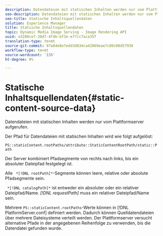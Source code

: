 ```yaml
---
description: Datendateien mit statischen Inhalten werden nur vom Plattformserver aufgerufen.
seo-description: Datendateien mit statischen Inhalten werden nur vom Plattformserver aufgerufen.
seo-title: Statische Inhaltsquellendaten
solution: Experience Manager
title: Statische Inhaltsquellendaten
topic: Dynamic Media Image Serving - Image Rendering API
uuid: a3280ce7-20d7-4f4b-bf3e-e77cc7aca35f
translation-type: tm+mt
source-git-commit: 97a84e8e7edd3d834ca42069eae7c09c00d57938
workflow-type: tm+mt
source-wordcount: '135'
ht-degree: 0%

---
```



# Statische Inhaltsquellendaten{#static-content-source-data}

Datendateien mit statischen Inhalten werden nur vom Plattformserver aufgerufen.

Der Pfad für Datendateien mit statischen Inhalten wird wie folgt aufgelöst:

`PS::staticContent.rootPaths/attribute::StaticContentRootPath/static::Path`

Der Server kombiniert Pfadsegmente von rechts nach links, bis ein absoluter Dateipfad festgelegt ist.

Alle ` *[!DNL rootPath]*`-Segmente können leere, relative oder absolute Pfadsegmente sein.

` *[!DNL catalogPath]*` ist entweder ein absoluter oder ein relativer Dateipfad/Name. *[!DNL requestPath]* muss ein relativer Dateipfad/Name sein.

Mehrere `PS::staticContent.rootPaths`-Werte können in [!DNL PlatformServer.conf] definiert werden. Dadurch können Quelldatendateien über mehrere Dateisysteme verteilt werden. Der Plattformserver versucht alternative Pfade in der angegebenen Reihenfolge zu verwenden, bis die Datendatei gefunden wurde.
